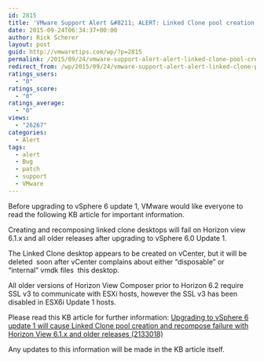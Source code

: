 ```yaml
---
id: 2815
title: 'VMware Support Alert &#8211; ALERT: Linked Clone pool creation and recompose failure'
date: 2015-09-24T06:34:37+00:00
author: Rick Scherer
layout: post
guid: http://vmwaretips.com/wp/?p=2815
permalink: /2015/09/24/vmware-support-alert-alert-linked-clone-pool-creation-and-recompose-failure/
redirect_from: /wp/2015/09/24/vmware-support-alert-alert-linked-clone-pool-creation-and-recompose-failure/
ratings_users:
  - "0"
ratings_score:
  - "0"
ratings_average:
  - "0"
views:
  - "26267"
categories:
  - Alert
tags:
  - alert
  - Bug
  - patch
  - support
  - VMware
---
```

Before upgrading to vSphere 6 update 1, VMware would like everyone to read the following KB article for important information.

Creating and recomposing linked clone desktops will fail on Horizon view 6.1.x and all older releases after upgrading to vSphere 6.0 Update 1.

The Linked Clone desktop appears to be created on vCenter, but it will be deleted  soon after vCenter complains about either “disposable” or “internal” vmdk files  this desktop.

All older versions of Horizon View Composer prior to Horizon 6.2 require SSL v3 to communicate with ESXi hosts, however the SSL v3 has been disabled in ESX6i Update 1 hosts.

Please read this KB article for further information: <a href="http://vmw.re/1FhDhaC" target="_blank">Upgrading to vSphere 6 update 1 will cause Linked Clone pool creation and recompose failure with Horizon View 6.1.x and older releases (2133018)</a>

Any updates to this information will be made in the KB article itself.